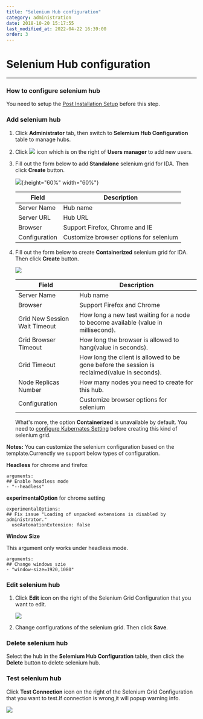 ```yaml
---
title: "Selenium Hub configuration"
category: administration
date: 2018-10-20 15:17:55
last_modified_at: 2022-04-22 16:39:00
order: 3
---
```


# Selenium Hub configuration
***
### How to configure selenium hub
   You need to setup the [Post Installation Setup] before this step.
### Add selenium hub
  1. Click **Administrator** tab, then switch to  **Selemium Hub Configuration** table to manage hubs.  
  2. Click ![][add_icon] icon which is on the right of **Users manager** to add new users.
  3. Fill out the form below to add **Standalone** selenium grid for IDA. Then click **Create** button.


     ![][administrator_hub]{:height="60%" width="60%"} 

     |   Field                | Description                                                         |
     | -------------------    |---------------------------                                          |
     | Server Name            | Hub name                                                            |  
     | Server URL             | Hub URL                                                             |
     | Browser                | Support Firefox, Chrome and IE                                      |  
     | Configuration          | Customize browser options for selenium                              |

  4. Fill out the form below to create **Containerized** selenium grid for IDA. Then click **Create** button.

     ![][administrator_hub_containerized]

     |   Field                | Description                                                         |
     | -------------------    |---------------------------                                          |
     | Server Name            | Hub name                                                            |  
     | Browser                | Support Firefox and Chrome                                          |
     | Grid New Session Wait Timeout | How long a new test waiting for a node to become available (value in millisecond).|  
     | Grid Browser Timeout | How long the browser is allowed to hang(value in seconds).|
     | Grid Timeout | How long the client is allowed to be gone before the session is reclaimed(value in seconds).|
     | Node Replicas Number | How many nodes you need to create for this hub.|
     | Configuration          | Customize browser options for selenium                              |

     What's more, the option **Containerized** is unavailable by default. You need to [configure Kubernates Setting] before creating this kind of selenium grid. 

**Notes:**
You can customize the selenium configuration based on the template.Currenctly we support below types of configuration.  

**Headless** for chrome and firefox
```
arguments:
## Enable headless mode
- "--headless"
```  

**experimentalOption** for chrome setting
```
experimentalOptions:
## Fix issue "Loading of unpacked extensions is disabled by administrator."
  useAutomationExtension: false
```

**Window Size**

This argument only works under headless mode.

```
arguments:
## Change windows szie
- "window-size=1920,1080"
```  


### Edit selenium hub
  1. Click **Edit** icon on the right of the Selenium Grid Configuration that you want to edit.

     ![][administrator_edit_selenium_grid]

  2. Change configurations of the selenium grid. Then click **Save**.

### Delete selenium hub
  Select the hub in the **Selemium Hub Configuration** table, then click the 	**Delete** button to delete selenium hub.

### Test selenium hub   
  Click **Test Connection** icon on the right of the Selenium Grid Configuration that you want to test.If connection is wrong,it will
 popup warning info.  

   ![][administrator_selenium_grid_test]


[administrator_hub]: ../images/administrator/administrator_hub.png
[administrator_hub_containerized]: ../images/administrator/administrator_hub_containerized.png
[Post Installation Setup]: ../installation/installlation-post-installation.html
[configure Kubernates Setting]: ../administration/administration-settings-configuration.html#set-k8s-configuration
[add_icon]: ../images/administrator/Administrator_add_icon.png
[administrator_edit_selenium_grid]: ../images/administrator/administrator_edit_selenium_grid.png
[administrator_selenium_grid_test]: ../images/administrator/administrator_test_selenium_grid.png
